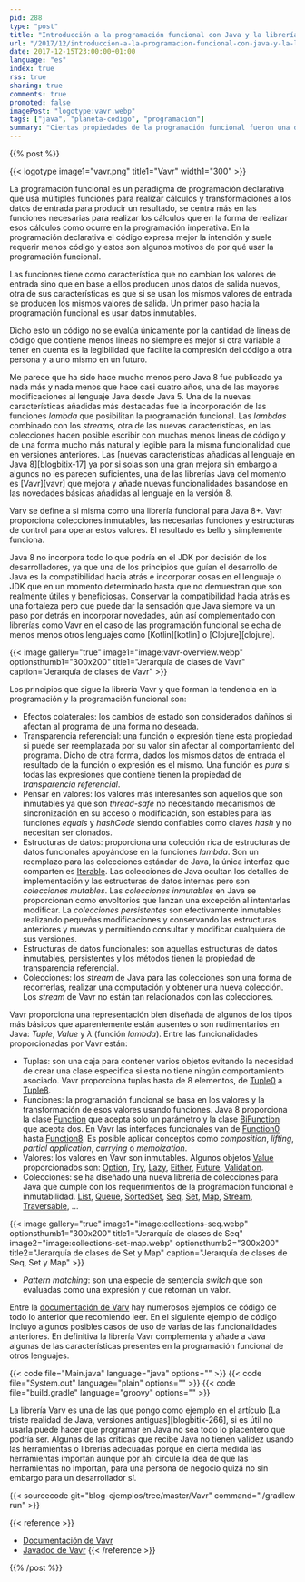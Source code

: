 ```yaml
---
pid: 288
type: "post"
title: "Introducción a la programación funcional con Java y la librería Vavr"
url: "/2017/12/introduccion-a-la-programacion-funcional-con-java-y-la-libreria-vavr/"
date: 2017-12-15T23:00:00+01:00
language: "es"
index: true
rss: true
sharing: true
comments: true
promoted: false
imagePost: "logotype:vavr.webp"
tags: ["java", "planeta-codigo", "programacion"]
summary: "Ciertas propiedades de la programación funcional fueron una de las características más destacadas añadidas a Java 8. La librería Javaslang y más tarde renombrada a Vavr basándose en estas nueva características añade algunas otras que no están incluidas en el propio JDK y están presentes en otros lenguajes más recientes y con programación funcional desde sus inicios. En esta breve introducción a la librería Vavr comentaré cuales son las propiedades que proporciona para simplificar algunas aspectos de la tarea de programación."
---
```


{{% post %}}

{{< logotype image1="vavr.png" title1="Vavr" width1="300" >}}

La programación funcional es un paradigma de programación declarativa que usa múltiples funciones para realizar cálculos y transformaciones a los datos de entrada para producir un resultado, se centra más en las funciones necesarias para realizar los cálculos que en la forma de realizar esos cálculos como ocurre en la programación imperativa. En la programación declarativa el código expresa mejor la intención y suele requerir menos código y estos son algunos motivos de por qué usar la programación funcional.

Las funciones tiene como característica que no cambian los valores de entrada sino que en base a ellos producen unos datos de salida nuevos, otra de sus características es que si se usan los mismos valores de entrada se producen los mismos valores de salida. Un primer paso hacia la programación funcional es usar datos inmutables.

Dicho esto un código no se evalúa únicamente por la cantidad de lineas de código que contiene menos lineas no siempre es mejor si otra variable a tener en cuenta es la legibilidad que facilite la compresión del código a otra persona y a uno mismo en un futuro.

Me parece que ha sido hace mucho menos pero Java 8 fue publicado ya nada más y nada menos que hace casi cuatro años, una de las mayores modificaciones al lenguaje Java desde Java 5. Una de la nuevas características añadidas más destacadas fue la incorporación de las funciones _lambda_ que posibilitan la programación funcional. Las _lambdas_ combinado con los _streams_, otra de las nuevas características, en las colecciones hacen posible escribir con muchas menos líneas de código y de una forma mucho más natural y legible para la misma funcionalidad que en versiones anteriores. Las [nuevas características añadidas al lenguaje en Java 8][blogbitix-17] ya por si solas son una gran mejora sin embargo a algunos no les parecen suficientes, una de las librerías Java del momento es [Vavr][vavr] que mejora y añade nuevas funcionalidades basándose en las novedades básicas añadidas al lenguaje en la versión 8.

Varv se define a si misma como una librería funcional para Java 8+. Vavr proporciona colecciones inmutables, las necesarias funciones y estructuras de control para operar estos valores. El resultado es bello y simplemente funciona.

Java 8 no incorpora todo lo que podría en el JDK por decisión de los desarrolladores, ya que una de los principios que guían el desarrollo de Java es la compatibilidad hacia atrás e incorporar cosas en el lenguaje o JDK que en un momento determinado hasta que no demuestran que son realmente útiles y beneficiosas. Conservar la compatibilidad hacia atrás es una fortaleza pero que puede dar la sensación que Java siempre va un paso por detrás en incorporar novedades, aún así complementado con librerías como Vavr en el caso de las programación funcional se echa de menos menos otros lenguajes como [Kotlin][kotlin] o [Clojure][clojure].

{{< image
    gallery="true"
    image1="image:vavr-overview.webp" optionsthumb1="300x200" title1="Jerarquía de clases de Vavr"
    caption="Jerarquía de clases de Vavr" >}}

Los principios que sigue la librería Vavr y que forman la tendencia en la programación y la programación funcional son:

* Efectos colaterales: los cambios de estado son considerados dañinos si afectan al programa de una forma no deseada.
* Transparencia referencial: una función o expresión tiene esta propiedad si puede ser reemplazada por su valor sin afectar al comportamiento del programa. Dicho de otra forma, dados los mismos datos de entrada el resultado de la función o expresión es el mismo. Una función es _pura_ si todas las expresiones que contiene tienen la propiedad de _transparencia referencial_.
* Pensar en valores: los valores más interesantes son aquellos que son inmutables ya que son _thread-safe_ no necesitando mecanismos de sincronización en su acceso o modificación, son estables para las funciones _equals_ y _hashCode_ siendo confiables como claves _hash_ y no necesitan ser clonados.
* Estructuras de datos: proporciona una colección rica de estructuras de datos funcionales apoyándose en la funciones _lambda_. Son un reemplazo para las colecciones estándar de Java, la única interfaz que comparten es [Iterable](javadoc9:java/lang/Iterable.html). Las colecciones de Java ocultan los detalles de implementación y las estructuras de datos internas pero son _colecciones mutables_. Las _colecciones inmutables_ en Java se proporcionan como envoltorios que lanzan una excepción al intentarlas modificar. La _colecciones persistentes_ son efectivamente inmutables realizando pequeñas modificaciones y conservando las estructuras anteriores y nuevas y permitiendo consultar y modificar cualquiera de sus versiones.
* Estructuras de datos funcionales: son aquellas estructuras de datos inmutables, persistentes y los métodos tienen la propiedad de transparencia referencial.
* Colecciones: los _stream_ de Java para las colecciones son una forma de recorrerlas, realizar una computación y obtener una nueva colección. Los _stream_ de Vavr no están tan relacionados con las colecciones.

Vavr proporciona una representación bien diseñada de algunos de los tipos más básicos que aparentemente están ausentes o son rudimentarios en Java: _Tuple_, _Value_ y _λ_ (función _lambda_). Entre las funcionalidades proporcionadas por Vavr están:

* Tuplas: son una caja para contener varios objetos evitando la necesidad de crear una clase especifica si esta no tiene ningún comportamiento asociado. Vavr proporciona tuplas hasta de 8 elementos, de [Tuple0](https://static.javadoc.io/io.vavr/vavr/0.10.3/io/vavr/Tuple0.html) a [Tuple8](https://static.javadoc.io/io.vavr/vavr/0.10.3/io/vavr/Tuple8.html).
* Funciones: la programación funcional se basa en los valores y la transformación de esos valores usando funciones. Java 8 proporciona la clase [Function](javadoc9:java/util/function/package-summary.html) que acepta solo un parámetro y la clase [BiFunction](javadoc9:java/util/function/package-summary.html) que acepta dos. En Vavr las interfaces funcionales van de [Function0](https://static.javadoc.io/io.vavr/vavr/0.10.3/io/vavr/Function0.html) hasta [Function8](https://static.javadoc.io/io.vavr/vavr/0.10.3/io/vavr/Function8.html). Es posible aplicar conceptos como _composition_, _lifting_, _partial application_, _currying_ o _memoization_.
* Valores: los valores en Vavr son inmutables. Algunos objetos [Value](https://static.javadoc.io/io.vavr/vavr/0.10.3/io/vavr/Value.html) proporcionados son: [Option](https://static.javadoc.io/io.vavr/vavr/0.10.3/io/vavr/control/Option.html), [Try](https://static.javadoc.io/io.vavr/vavr/0.10.3/io/vavr/control/Try.html), [Lazy](https://static.javadoc.io/io.vavr/vavr/0.10.3/io/vavr/Lazy.html), [Either](https://static.javadoc.io/io.vavr/vavr/0.10.3/io/vavr/control/Either.html), [Future](https://static.javadoc.io/io.vavr/vavr/0.10.3/io/vavr/concurrent/Future.html), [Validation](https://static.javadoc.io/io.vavr/vavr/0.10.3/io/vavr/control/Validation.html).
* Colecciones: se ha diseñado una nueva librería de colecciones para Java que cumple con los requerimientos de la programación funcional e inmutabilidad. [List](https://static.javadoc.io/io.vavr/vavr/0.10.3/io/vavr/collection/List.html), [Queue](https://static.javadoc.io/io.vavr/vavr/0.10.3/io/vavr/collection/Queue.html), [SortedSet](https://static.javadoc.io/io.vavr/vavr/0.10.3/io/vavr/collection/SortedSet.html), [Seq](https://static.javadoc.io/io.vavr/vavr/0.10.3/io/vavr/collection/Seq.html), [Set](https://static.javadoc.io/io.vavr/vavr/0.10.3/io/vavr/collection/Set.html), [Map](https://static.javadoc.io/io.vavr/vavr/0.10.3/io/vavr/collection/Map.html), [Stream](https://static.javadoc.io/io.vavr/vavr/0.10.3/io/vavr/collection/Stream.html), [Traversable](https://static.javadoc.io/io.vavr/vavr/0.10.3/io/vavr/collection/Traversable.html), ...

{{< image
    gallery="true"
    image1="image:collections-seq.webp" optionsthumb1="300x200" title1="Jerarquía de clases de Seq"
    image2="image:collections-set-map.webp" optionsthumb2="300x200" title2="Jerarquía de clases de Set y Map"
    caption="Jerarquía de clases de Seq, Set y Map" >}}

* _Pattern matching_: son una especie de sentencia _switch_ que son evaluadas como una expresión y que retornan un valor.

Entre la [documentación de Varv](https://www.vavr.io/vavr-docs) hay numerosos ejemplos de código de todo lo anterior que recomiendo leer. En el siguiente ejemplo de código incluyo algunos posibles casos de uso de varias de las funcionalidades anteriores. En definitiva la librería Vavr complementa y añade a Java algunas de las características presentes en la programación funcional de otros lenguajes.

{{< code file="Main.java" language="java" options="" >}}
{{< code file="System.out" language="plain" options="" >}}
{{< code file="build.gradle" language="groovy" options="" >}}

La librería Varv es una de las que pongo como ejemplo en el artículo [La triste realidad de Java, versiones antiguas][blogbitix-266], si es útil no usarla puede hacer que programar en Java no sea todo lo placentero que podría ser. Algunas de las críticas que recibe Java no tienen validez usando las herramientas o librerías adecuadas porque en cierta medida las herramientas importan aunque por ahí circule la idea de que las herramientas no importan, para una persona de negocio quizá no sin embargo para un desarrollador sí.

{{< sourcecode git="blog-ejemplos/tree/master/Vavr" command="./gradlew run" >}}

{{< reference >}}
* [Documentación de Vavr](https://docs.vavr.io/)
* [Javadoc de Vavr](https://www.javadoc.io/doc/io.vavr/vavr)
{{< /reference >}}

{{% /post %}}
